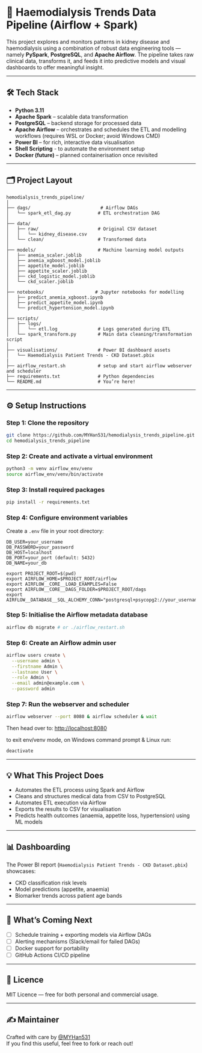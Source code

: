 # 💉 Haemodialysis Trends Data Pipeline (Airflow + Spark)

This project explores and monitors patterns in kidney disease and haemodialysis using a combination of robust data engineering tools — namely **PySpark**, **PostgreSQL**, and **Apache Airflow**. The pipeline takes raw clinical data, transforms it, and feeds it into predictive models and visual dashboards to offer meaningful insight.

---

## 🛠 Tech Stack

- **Python 3.11**  
- **Apache Spark** – scalable data transformation
- **PostgreSQL** – backend storage for processed data
- **Apache Airflow** – orchestrates and schedules the ETL and modelling workflows (requires WSL or Docker; avoid Windows CMD)
- **Power BI** – for rich, interactive data visualisation
- **Shell Scripting** - to automate the environment setup
- **Docker (future)** – planned containerisation once revisited

---

## 🗂 Project Layout

```
hemodialysis_trends_pipeline/
│
├── dags/                          # Airflow DAGs
│   └── spark_etl_dag.py          # ETL orchestration DAG
│
├── data/
│   ├── raw/                      # Original CSV dataset
│   │   └── kidney_disease.csv
│   └── clean/                    # Transformed data
│
├── models/                       # Machine learning model outputs
│   ├── anemia_scaler.joblib
│   ├── anemia_xgboost_model.joblib
│   ├── appetite_model.joblib
│   ├── appetite_scaler.joblib
│   ├── ckd_logistic_model.joblib
│   └── ckd_scaler.joblib
│
├── notebooks/                   # Jupyter notebooks for modelling
│   ├── predict_anemia_xgboost.ipynb
│   ├── predict_appetite_model.ipynb
│   └── predict_hypertension_model.ipynb
│
├── scripts/
│   ├── logs/
│   │   └── etl.log               # Logs generated during ETL
│   └── spark_transform.py        # Main data cleaning/transformation script
│
├── visualisations/               # Power BI dashboard assets
│   └── Haemodialysis Patient Trends - CKD Dataset.pbix
|
├── airflow_restart.sh            # setup and start airflow webserver and scheduler
├── requirements.txt              # Python dependencies
└── README.md                     # You’re here!
```

---

## ⚙️ Setup Instructions

### Step 1: Clone the repository

```bash
git clone https://github.com/MYHan531/hemodialysis_trends_pipeline.git
cd hemodialysis_trends_pipeline
```

### Step 2: Create and activate a virtual environment

```bash
python3 -m venv airflow_env/venv
source airflow_env/venv/bin/activate
```

### Step 3: Install required packages

```bash
pip install -r requirements.txt
```

### Step 4: Configure environment variables

Create a `.env` file in your root directory:

```env
DB_USER=your_username
DB_PASSWORD=your_password
DB_HOST=localhost
DB_PORT=your_port (default: 5432)
DB_NAME=your_db

export PROJECT_ROOT=$(pwd)
export AIRFLOW_HOME=$PROJECT_ROOT/airflow
export AIRFLOW__CORE__LOAD_EXAMPLES=False
export AIRFLOW__CORE__DAGS_FOLDER=$PROJECT_ROOT/dags
export AIRFLOW__DATABASE__SQL_ALCHEMY_CONN="postgresql+psycopg2://your_username:yourpassword@your_port:5432/airflow"
```

### Step 5: Initialise the Airflow metadata database

```bash
airflow db migrate # or ./airflow_restart.sh 
```

### Step 6: Create an Airflow admin user

```bash
airflow users create \
  --username admin \
  --firstname Admin \
  --lastname User \
  --role Admin \
  --email admin@example.com \
  --password admin
```

### Step 7: Run the webserver and scheduler

```bash
airflow webserver --port 8080 & airflow scheduler & wait
```

Then head over to: [http://localhost:8080](http://localhost:8080)

to exit env/venv mode, on Windows command prompt & Linux run:
```bash
deactivate
```
---

## 💡 What This Project Does

- Automates the ETL process using Spark and Airflow
- Cleans and structures medical data from CSV to PostgreSQL
- Automates ETL execution via Airflow
- Exports the results to CSV for visualisation
- Predicts health outcomes (anaemia, appetite loss, hypertension) using ML models

---

## 📊 Dashboarding

The Power BI report (`Haemodialysis Patient Trends - CKD Dataset.pbix`) showcases:

- CKD classification risk levels
- Model predictions (appetite, anaemia)
- Biomarker trends across patient age bands

---

## 🔮 What’s Coming Next

- [ ] Schedule training + exporting models via Airflow DAGs
- [ ] Alerting mechanisms (Slack/email for failed DAGs)
- [ ] Docker support for portability
- [ ] GitHub Actions CI/CD pipeline

---

## 📄 Licence

MIT Licence — free for both personal and commercial usage.

---

## ✍️ Maintainer

Crafted with care by [@MYHan531](https://github.com/MYHan531)  
If you find this useful, feel free to fork or reach out!

